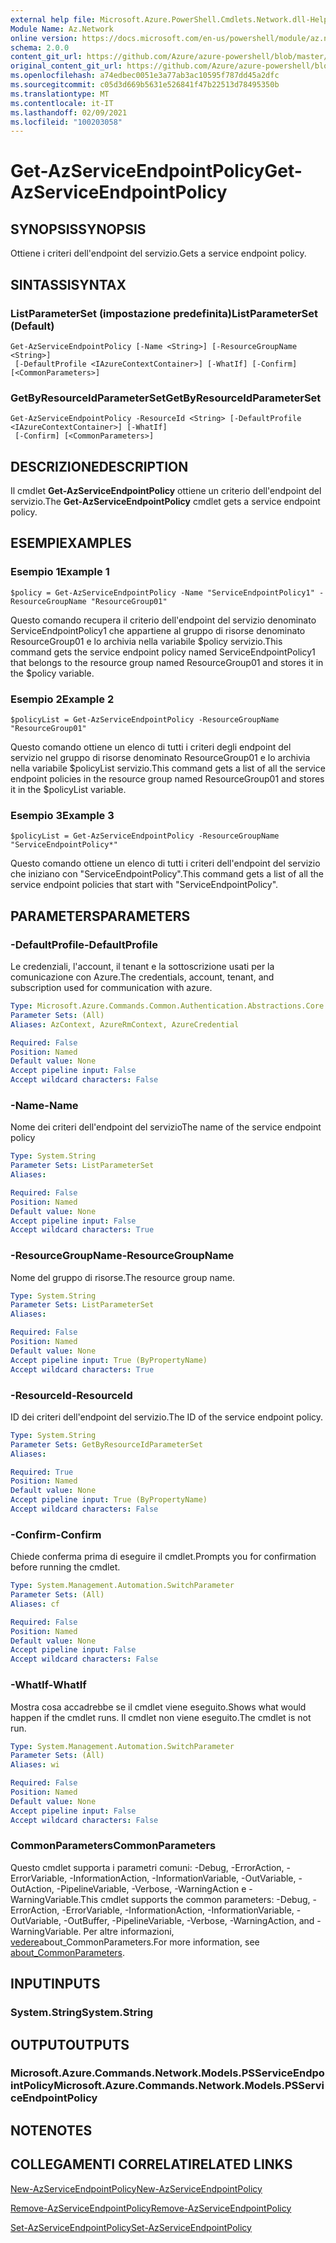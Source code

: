 ```yaml
---
external help file: Microsoft.Azure.PowerShell.Cmdlets.Network.dll-Help.xml
Module Name: Az.Network
online version: https://docs.microsoft.com/en-us/powershell/module/az.network/get-azserviceendpointpolicy
schema: 2.0.0
content_git_url: https://github.com/Azure/azure-powershell/blob/master/src/Network/Network/help/Get-AzServiceEndpointPolicy.md
original_content_git_url: https://github.com/Azure/azure-powershell/blob/master/src/Network/Network/help/Get-AzServiceEndpointPolicy.md
ms.openlocfilehash: a74edbec0051e3a77ab3ac10595f787dd45a2dfc
ms.sourcegitcommit: c05d3d669b5631e526841f47b22513d78495350b
ms.translationtype: MT
ms.contentlocale: it-IT
ms.lasthandoff: 02/09/2021
ms.locfileid: "100203058"
---
```

# <span data-ttu-id="f7f3a-101">Get-AzServiceEndpointPolicy</span><span class="sxs-lookup"><span data-stu-id="f7f3a-101">Get-AzServiceEndpointPolicy</span></span>

## <span data-ttu-id="f7f3a-102">SYNOPSIS</span><span class="sxs-lookup"><span data-stu-id="f7f3a-102">SYNOPSIS</span></span>
<span data-ttu-id="f7f3a-103">Ottiene i criteri dell'endpoint del servizio.</span><span class="sxs-lookup"><span data-stu-id="f7f3a-103">Gets a service endpoint policy.</span></span>

## <span data-ttu-id="f7f3a-104">SINTASSI</span><span class="sxs-lookup"><span data-stu-id="f7f3a-104">SYNTAX</span></span>

### <span data-ttu-id="f7f3a-105">ListParameterSet (impostazione predefinita)</span><span class="sxs-lookup"><span data-stu-id="f7f3a-105">ListParameterSet (Default)</span></span>
```
Get-AzServiceEndpointPolicy [-Name <String>] [-ResourceGroupName <String>]
 [-DefaultProfile <IAzureContextContainer>] [-WhatIf] [-Confirm] [<CommonParameters>]
```

### <span data-ttu-id="f7f3a-106">GetByResourceIdParameterSet</span><span class="sxs-lookup"><span data-stu-id="f7f3a-106">GetByResourceIdParameterSet</span></span>
```
Get-AzServiceEndpointPolicy -ResourceId <String> [-DefaultProfile <IAzureContextContainer>] [-WhatIf]
 [-Confirm] [<CommonParameters>]
```

## <span data-ttu-id="f7f3a-107">DESCRIZIONE</span><span class="sxs-lookup"><span data-stu-id="f7f3a-107">DESCRIPTION</span></span>
<span data-ttu-id="f7f3a-108">Il cmdlet **Get-AzServiceEndpointPolicy** ottiene un criterio dell'endpoint del servizio.</span><span class="sxs-lookup"><span data-stu-id="f7f3a-108">The **Get-AzServiceEndpointPolicy** cmdlet gets a service endpoint policy.</span></span>

## <span data-ttu-id="f7f3a-109">ESEMPI</span><span class="sxs-lookup"><span data-stu-id="f7f3a-109">EXAMPLES</span></span>

### <span data-ttu-id="f7f3a-110">Esempio 1</span><span class="sxs-lookup"><span data-stu-id="f7f3a-110">Example 1</span></span>
```
$policy = Get-AzServiceEndpointPolicy -Name "ServiceEndpointPolicy1" -ResourceGroupName "ResourceGroup01"
```

<span data-ttu-id="f7f3a-111">Questo comando recupera il criterio dell'endpoint del servizio denominato ServiceEndpointPolicy1 che appartiene al gruppo di risorse denominato ResourceGroup01 e lo archivia nella variabile $policy servizio.</span><span class="sxs-lookup"><span data-stu-id="f7f3a-111">This command gets the service endpoint policy named ServiceEndpointPolicy1 that belongs to the resource group named ResourceGroup01 and stores it in the $policy variable.</span></span>

### <span data-ttu-id="f7f3a-112">Esempio 2</span><span class="sxs-lookup"><span data-stu-id="f7f3a-112">Example 2</span></span>
```
$policyList = Get-AzServiceEndpointPolicy -ResourceGroupName "ResourceGroup01"
```

<span data-ttu-id="f7f3a-113">Questo comando ottiene un elenco di tutti i criteri degli endpoint del servizio nel gruppo di risorse denominato ResourceGroup01 e lo archivia nella variabile $policyList servizio.</span><span class="sxs-lookup"><span data-stu-id="f7f3a-113">This command gets a list of all the service endpoint policies in the resource group named ResourceGroup01 and stores it in the $policyList variable.</span></span>

### <span data-ttu-id="f7f3a-114">Esempio 3</span><span class="sxs-lookup"><span data-stu-id="f7f3a-114">Example 3</span></span>
```
$policyList = Get-AzServiceEndpointPolicy -ResourceGroupName "ServiceEndpointPolicy*"
```

<span data-ttu-id="f7f3a-115">Questo comando ottiene un elenco di tutti i criteri dell'endpoint del servizio che iniziano con "ServiceEndpointPolicy".</span><span class="sxs-lookup"><span data-stu-id="f7f3a-115">This command gets a list of all the service endpoint policies that start with "ServiceEndpointPolicy".</span></span>

## <span data-ttu-id="f7f3a-116">PARAMETERS</span><span class="sxs-lookup"><span data-stu-id="f7f3a-116">PARAMETERS</span></span>

### <span data-ttu-id="f7f3a-117">-DefaultProfile</span><span class="sxs-lookup"><span data-stu-id="f7f3a-117">-DefaultProfile</span></span>
<span data-ttu-id="f7f3a-118">Le credenziali, l'account, il tenant e la sottoscrizione usati per la comunicazione con Azure.</span><span class="sxs-lookup"><span data-stu-id="f7f3a-118">The credentials, account, tenant, and subscription used for communication with azure.</span></span>

```yaml
Type: Microsoft.Azure.Commands.Common.Authentication.Abstractions.Core.IAzureContextContainer
Parameter Sets: (All)
Aliases: AzContext, AzureRmContext, AzureCredential

Required: False
Position: Named
Default value: None
Accept pipeline input: False
Accept wildcard characters: False
```

### <span data-ttu-id="f7f3a-119">-Name</span><span class="sxs-lookup"><span data-stu-id="f7f3a-119">-Name</span></span>
<span data-ttu-id="f7f3a-120">Nome dei criteri dell'endpoint del servizio</span><span class="sxs-lookup"><span data-stu-id="f7f3a-120">The name of the service endpoint policy</span></span>

```yaml
Type: System.String
Parameter Sets: ListParameterSet
Aliases:

Required: False
Position: Named
Default value: None
Accept pipeline input: False
Accept wildcard characters: True
```

### <span data-ttu-id="f7f3a-121">-ResourceGroupName</span><span class="sxs-lookup"><span data-stu-id="f7f3a-121">-ResourceGroupName</span></span>
<span data-ttu-id="f7f3a-122">Nome del gruppo di risorse.</span><span class="sxs-lookup"><span data-stu-id="f7f3a-122">The resource group name.</span></span>

```yaml
Type: System.String
Parameter Sets: ListParameterSet
Aliases:

Required: False
Position: Named
Default value: None
Accept pipeline input: True (ByPropertyName)
Accept wildcard characters: True
```

### <span data-ttu-id="f7f3a-123">-ResourceId</span><span class="sxs-lookup"><span data-stu-id="f7f3a-123">-ResourceId</span></span>
<span data-ttu-id="f7f3a-124">ID dei criteri dell'endpoint del servizio.</span><span class="sxs-lookup"><span data-stu-id="f7f3a-124">The ID of the service endpoint policy.</span></span>

```yaml
Type: System.String
Parameter Sets: GetByResourceIdParameterSet
Aliases:

Required: True
Position: Named
Default value: None
Accept pipeline input: True (ByPropertyName)
Accept wildcard characters: False
```

### <span data-ttu-id="f7f3a-125">-Confirm</span><span class="sxs-lookup"><span data-stu-id="f7f3a-125">-Confirm</span></span>
<span data-ttu-id="f7f3a-126">Chiede conferma prima di eseguire il cmdlet.</span><span class="sxs-lookup"><span data-stu-id="f7f3a-126">Prompts you for confirmation before running the cmdlet.</span></span>

```yaml
Type: System.Management.Automation.SwitchParameter
Parameter Sets: (All)
Aliases: cf

Required: False
Position: Named
Default value: None
Accept pipeline input: False
Accept wildcard characters: False
```

### <span data-ttu-id="f7f3a-127">-WhatIf</span><span class="sxs-lookup"><span data-stu-id="f7f3a-127">-WhatIf</span></span>
<span data-ttu-id="f7f3a-128">Mostra cosa accadrebbe se il cmdlet viene eseguito.</span><span class="sxs-lookup"><span data-stu-id="f7f3a-128">Shows what would happen if the cmdlet runs.</span></span> <span data-ttu-id="f7f3a-129">Il cmdlet non viene eseguito.</span><span class="sxs-lookup"><span data-stu-id="f7f3a-129">The cmdlet is not run.</span></span>

```yaml
Type: System.Management.Automation.SwitchParameter
Parameter Sets: (All)
Aliases: wi

Required: False
Position: Named
Default value: None
Accept pipeline input: False
Accept wildcard characters: False
```

### <span data-ttu-id="f7f3a-130">CommonParameters</span><span class="sxs-lookup"><span data-stu-id="f7f3a-130">CommonParameters</span></span>
<span data-ttu-id="f7f3a-131">Questo cmdlet supporta i parametri comuni: -Debug, -ErrorAction, -ErrorVariable, -InformationAction, -InformationVariable, -OutVariable, -OutAction, -PipelineVariable, -Verbose, -WarningAction e -WarningVariable.</span><span class="sxs-lookup"><span data-stu-id="f7f3a-131">This cmdlet supports the common parameters: -Debug, -ErrorAction, -ErrorVariable, -InformationAction, -InformationVariable, -OutVariable, -OutBuffer, -PipelineVariable, -Verbose, -WarningAction, and -WarningVariable.</span></span> <span data-ttu-id="f7f3a-132">Per altre informazioni, [vedere](http://go.microsoft.com/fwlink/?LinkID=113216)about_CommonParameters.</span><span class="sxs-lookup"><span data-stu-id="f7f3a-132">For more information, see [about_CommonParameters](http://go.microsoft.com/fwlink/?LinkID=113216).</span></span>

## <span data-ttu-id="f7f3a-133">INPUT</span><span class="sxs-lookup"><span data-stu-id="f7f3a-133">INPUTS</span></span>

### <span data-ttu-id="f7f3a-134">System.String</span><span class="sxs-lookup"><span data-stu-id="f7f3a-134">System.String</span></span>

## <span data-ttu-id="f7f3a-135">OUTPUT</span><span class="sxs-lookup"><span data-stu-id="f7f3a-135">OUTPUTS</span></span>

### <span data-ttu-id="f7f3a-136">Microsoft.Azure.Commands.Network.Models.PSServiceEndpointPolicy</span><span class="sxs-lookup"><span data-stu-id="f7f3a-136">Microsoft.Azure.Commands.Network.Models.PSServiceEndpointPolicy</span></span>

## <span data-ttu-id="f7f3a-137">NOTE</span><span class="sxs-lookup"><span data-stu-id="f7f3a-137">NOTES</span></span>

## <span data-ttu-id="f7f3a-138">COLLEGAMENTI CORRELATI</span><span class="sxs-lookup"><span data-stu-id="f7f3a-138">RELATED LINKS</span></span>

[<span data-ttu-id="f7f3a-139">New-AzServiceEndpointPolicy</span><span class="sxs-lookup"><span data-stu-id="f7f3a-139">New-AzServiceEndpointPolicy</span></span>](./New-AzServiceEndpointPolicy.md)

[<span data-ttu-id="f7f3a-140">Remove-AzServiceEndpointPolicy</span><span class="sxs-lookup"><span data-stu-id="f7f3a-140">Remove-AzServiceEndpointPolicy</span></span>](./Remove-AzServiceEndpointPolicy.md)

[<span data-ttu-id="f7f3a-141">Set-AzServiceEndpointPolicy</span><span class="sxs-lookup"><span data-stu-id="f7f3a-141">Set-AzServiceEndpointPolicy</span></span>](./Set-AzServiceEndpointPolicy.md)
